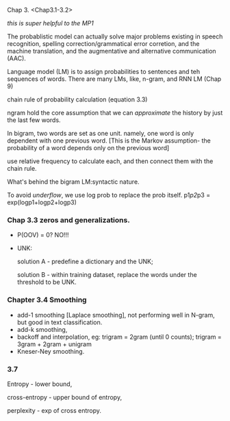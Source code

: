 Chap 3. <Chap3.1-3.2>

_this is super helpful to the MP1_

The probablistic model can actually solve major problems existing in speech recognition, spelling correction/grammatical error corretion, and the machine translation, and the augmentative and alternative communication (AAC).

Language model (LM) is to assign probabilities to sentences and teh sequences of words. There are many LMs, like, n-gram, and RNN LM (Chap 9)

chain rule of probability calculation (equation 3.3)

ngram hold the core assumption that we can *approximate* the history by just the last few words.

In bigram, two words are set as one unit. namely, one word is only dependent with one previous word. [This is the Markov assumption- the probability of a word depends only on the previous word]

use relative frequency to calculate each, and then connect them with the chain rule.

What's behind the bigram LM:syntactic nature.

To avoid _underflow_, we use log prob to replace the prob itself. p1*p2*p3 = exp(logp1+logp2+logp3)



### Chap 3.3 zeros and generalizations.
- P(OOV) = 0? NO!!!
- UNK: 
	
  solution A - predefine a dictionary and the UNK; 
  
	solution B - within training dataset, replace the words under the threshold to be UNK.

### Chapter 3.4 Smoothing
- add-1 smoothing [Laplace smoothing], not performing well in N-gram, but good in text classification.
- add-k smoothing, 
- backoff and interpolation, eg: trigram = 2gram (until 0 counts); trigram = 3gram + 2gram + unigram 
- Kneser-Ney smoothing.


### 3.7
Entropy - lower bound, 

cross-entropy - upper bound of entropy,

perplexity - exp of cross entropy.







